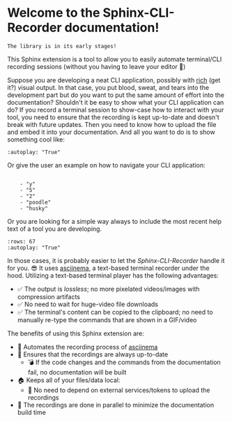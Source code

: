 # Welcome to the Sphinx-CLI-Recorder documentation!

```{warning}
The library is in its early stages!
```

This Sphinx extension is a tool to allow you to easily automate terminal/CLI recording sessions (without you having to leave your editor 🤯)

Suppose you are developing a neat CLI application, possibly with [rich](rich:introduction) (get it?) visual output. In that case, you put blood, sweat, and tears into the development part but do you want to put the same amount of effort into the documentation?
Shouldn't it be easy to show what your CLI application can do?
If you record a terminal session to show-case how to interact with your tool, you need to ensure that the recording is kept up-to-date and doesn't break with future updates.
Then you need to know how to upload the file and embed it into your documentation.
And all you want to do is to show something cool like:

```{record_cli_cmd} python -m sphinx_cli_recorder.testing.animation_example
:autoplay: "True"
```

Or give the user an example on how to navigate your CLI application:
```{record_timed_cli_interaction} python -m sphinx_cli_recorder.testing.prompt

    - "y"
    - "5"
    - "2"
    - "poodle"
    - "husky"
```

Or you are looking for a simple way always to include the most recent help text of a tool you are developing.
```{record_cli_cmd} rich --help
:rows: 67
:autoplay: "True"
```

In those cases, it is probably easier to let the _Sphinx-CLI-Recorder_ handle it for you. 😎
It uses [asciinema](https://asciinema.org), a text-based terminal recorder under the hood.
Utilizing a text-based terminal player has the following advantages:
- ✅ The output is _lossless_; no more pixelated videos/images with compression artifacts
- ✅ No need to wait for huge-video file downloads
- ✅ The terminal's content can be copied to the clipboard; no need to manually re-type the commands that are shown in a GIF/video

The benefits of using this Sphinx extension are:
- 🤖 Automates the recording process of [asciinema](https://asciinema.org)
- 📅 Ensures that the recordings are always up-to-date
    - 💣 If the code changes and the commands from the documentation fail, no documentation will be built
- 🏠 Keeps all of your files/data local:
    - 🔐 No need to depend on external services/tokens to upload the recordings
- 🚅 The recordings are done in parallel to minimize the documentation build time
